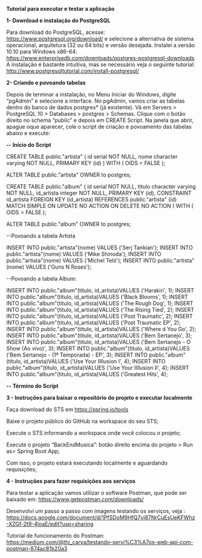 **Tutorial para executar e testar a aplicação**

**1-	Download e instalação do PostgreSQL**

Para download do PostgreSQL, acesse: https://www.postgresql.org/download/ e selecione a alternativa de sistema operacional, arquitetura (32 ou 64 bits) e versão desejada. Instalei a versão 10.10 para Windows x86-64: https://www.enterprisedb.com/downloads/postgres-postgresql-downloads
A instalação é bastante intuitiva, mas se necessário veja o seguinte tutorial: http://www.postgresqltutorial.com/install-postgresql/

**2-	Criando e povoando tabelas**

Depois de terminar a instalação, no Menu Iniciar do Windows, digite “pgAdmin” e selecione a interface. 
No pgAdmin, vamos criar as tabelas dentro do banco de dados postgres* (já existente).
Vá em Servers > PostgreSQL 10 > Databases > postgres > Schemas. 
Clique com o botão direito no schema “public” e depois em CREATE Script.
Na janela que abrir, apague oque aparecer, cole o script de criação e povoamento das tabelas abaixo e execute:

**-- Início do Script**

CREATE TABLE public."artista"
(
    id serial NOT NULL,
    nome character varying NOT NULL,
    PRIMARY KEY (id)
)
WITH (
    OIDS = FALSE
);

ALTER TABLE public."artista"
    OWNER to postgres;

CREATE TABLE public."album"
(
    id serial NOT NULL,
    titulo character varying NOT NULL,
    id_artista integer NOT NULL,
    PRIMARY KEY (id),
    CONSTRAINT id_artista FOREIGN KEY (id_artista)
        REFERENCES public."artista" (id) MATCH SIMPLE
        ON UPDATE NO ACTION
        ON DELETE NO ACTION
)
WITH (
    OIDS = FALSE
);

ALTER TABLE public."album"
    OWNER to postgres;
	
--Povoando a tabela Artista

INSERT INTO public."artista"(nome) VALUES ('Serj Tankian');
INSERT INTO public."artista"(nome) VALUES ('Mike Shinoda');
INSERT INTO public."artista"(nome) VALUES ('Michel Teló');
INSERT INTO public."artista"(nome) VALUES ('Guns N Roses');

--Povoando a tabela Album:

INSERT INTO public."album"(titulo, id_artista)VALUES ('Harakiri', 1);
INSERT INTO public."album"(titulo, id_artista)VALUES ('Black Blooms', 1);
INSERT INTO public."album"(titulo, id_artista)VALUES ('The Rough Dog', 1);
INSERT INTO public."album"(titulo, id_artista)VALUES ('The Rising Tied', 2);
INSERT INTO public."album"(titulo, id_artista)VALUES ('Post Traumatic', 2);
INSERT INTO public."album"(titulo, id_artista)VALUES ('Post Traumatic EP', 2);
INSERT INTO public."album"(titulo, id_artista)VALUES ('Where d You Go', 2);
INSERT INTO public."album"(titulo, id_artista)VALUES ('Bem Sertanejo', 3);
INSERT INTO public."album"(titulo, id_artista)VALUES ('Bem Sertanejo - O Show (Ao vivo)', 3);
INSERT INTO public."album"(titulo, id_artista)VALUES ('Bem Sertanejo - (1ª Temporada) - EP', 3);
INSERT INTO public."album"(titulo, id_artista)VALUES ('Use Your IIIlusion I', 4);
INSERT INTO public."album"(titulo, id_artista)VALUES ('Use Your IIIlusion II', 4);
INSERT INTO public."album"(titulo, id_artista)VALUES ('Greatest Hits', 4);

**-- Término do Script**

**3 - Instruções para baixar o repositório do projeto e executar localmente**

 Faça download do STS em https://spring.io/tools
 
 Baixe o projeto público do GitHub na workspace do seu STS;
 
 Execute o STS informando a workspace onde você colocou o projeto;
 
 Execute o projeto “BackEndMusica”: botão direito encima do projeto > Run as> Spring Boot App;
 
Com isso, o projeto estará executando localmente e aguardando requisições;

**4 - Instruções para fazer requisições aos serviços**

Para testar a aplicação vamos utilizar o software Postman, que pode ser baixado em: https://www.getpostman.com/downloads/

Desenvolvi um passo a passo com imagens testando os serviços, veja : https://docs.google.com/document/d/1PfSDoM9HfQ7vi87NrCuEsUeKFWhz-XZGf-2t9-4loaE/edit?usp=sharing

Tutorial de funcionamento do Postman:
https://medium.com/@thi_carva/testando-servi%C3%A7os-web-api-com-postman-874ac81b20a3

